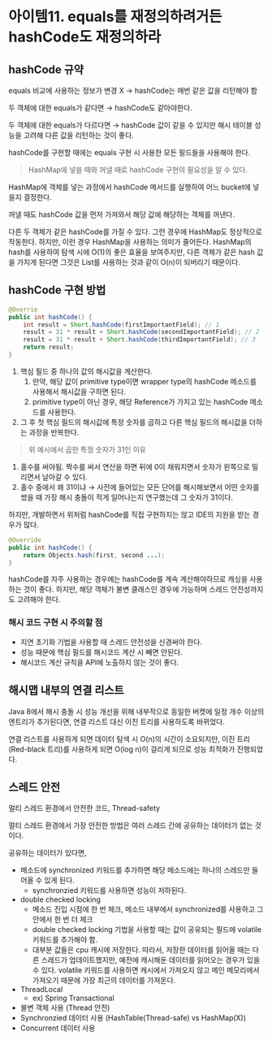 # 아이템11. equals를 재정의하려거든 hashCode도 재정의하라

## hashCode 규약

equals 비교에 사용하는 정보가 변경 X → hashCode는 매번 같은 값을 리턴해야 함

두 객체에 대한 equals가 같다면 → hashCode도 같아야한다.

두 객체에 대한 equals가 다르다면 → hashCode 값이 같을 수 있지만 해시 테이블 성능을 고려해 다른 값을 리턴하는 것이 좋다.

hashCode를 구현할 때에는 equals 구현 시 사용한 모든 필드들을 사용해야 한다.

> HashMap에 넣을 때와 꺼낼 때로 hashCode 구현의 필요성을 알 수 있다.

HashMap에 객체를 넣는 과정에서 hashCode 메서드를 실행하여 어느 bucket에 넣을지 결정한다.

꺼낼 때도 hashCode 값을 먼저 가져와서 해당 값에 해당하는 객체를 꺼낸다.

다른 두 객체가 같은 hashCode를 가질 수 있다.
그런 경우에 HashMap도 정상적으로 작동한다.
하지만, 이런 경우 HashMap을 사용하는 의미가 줄어든다. HashMap의 hash를 사용하여 탐색 시에 O(1)의 좋은 효율을 보여주지만, 다른 객체가 같은 hash 값을 가지게 된다면 그것은 List를 사용하는 것과 같이 O(n)이 되버리기 때문이다.

## hashCode 구현 방법

```java
@Overrie
public int hashCode() {
	int result = Short.hashCode(firstImportantField); // 1
	result = 31 * result + Short.hashCode(secondImportantField); // 2
	result = 31 * result + Short.hashCode(thirdImportantField); // 3
	return result;
}
```

1. 핵심 필드 중 하나의 값의 해시값을 계산한다.
   1. 만약, 해당 값이 primitive type이면 wrapper type의 hashCode 메소드를 사용해서 해시값을 구하면 된다.
   2. primitive type이 아닌 경우, 해당 Reference가 가지고 있는 hashCode 메소드를 사용한다.
2. 그 후 첫 핵심 필드의 해시값에 특정 숫자를 곱하고 다른 핵심 필드의 해시값을 더하는 과정을 반복한다.

> 위 예시에서 곱한 특정 숫자가 31인 이유

1. 홀수를 써야됨. 짝수를 써서 연산을 하면 뒤에 0이 채워지면서 숫자가 왼쪽으로 밀리면서 날아갈 수 있다.
2. 홀수 중에서 왜 31이냐 → 사전에 들어있는 모든 단어를 해시해보면서 어떤 숫자를 썼을 때 가장 해시 충돌이 적게 일어나는지 연구했는데 그 숫자가 31이다.

하지만, 개발하면서 위처럼 hashCode를 직접 구현하지는 않고 IDE의 지원을 받는 경우가 많다.

```java
@Override
public int hashCode() {
	return Objects.hash(first, second ...);
}
```

hashCode를 자주 사용하는 경우에는 hashCode를 계속 계산해야하므로 캐싱을 사용하는 것이 좋다.
하지만, 해당 객체가 불변 클래스인 경우에 가능하며 스레드 안전성까지도 고려해야 한다.

### 해시 코드 구현 시 주의할 점

- 지연 초기화 기법을 사용할 때 스레드 안전성을 신경써야 한다.
- 성능 때문에 핵심 필드를 해시코드 계산 시 빼면 안된다.
- 해시코드 계산 규칙을 API에 노출하지 않는 것이 좋다.

## 해시맵 내부의 연결 리스트

Java 8에서 해시 충돌 시 성능 개선을 위해 내부적으로 동일한 버켓에 일정 개수 이상의 엔트리가 추가된다면, 연결 리스트 대신 이진 트리를 사용하도록 바뀌었다.

연결 리스트를 사용하게 되면 데이터 탐색 시 O(n)의 시간이 소요되지만, 이진 트리(Red-black 트리)를 사용하게 되면 O(log n)이 걸리게 되므로 성능 최적화가 진행되었다.

## 스레드 안전

멀티 스레드 환경에서 안전한 코드, Thread-safety

멀티 스레드 환경에서 가장 안전한 방법은 여러 스레드 간에 공유하는 데이터가 없는 것이다.

공유하는 데이터가 있다면,

- 메소드에 synchronized 키워드를 추가하면 해당 메소드에는 하나의 스레드만 들어올 수 있게 된다.
  - synchronzied 키워드를 사용하면 성능이 저하된다.
- double checked locking
  - 메소드 진입 시점에 한 번 체크, 메소드 내부에서 synchronized를 사용하고 그 안에서 한 번 더 체크
  - double checked locking 기법을 사용할 때는 값이 공유되는 필드에 volatile 키워드를 추가해야 함.
  - 대부분 값들은 cpu 캐시에 저장한다. 따라서, 저장한 데이터를 읽어올 때는 다른 스레드가 업데이트했지만, 예전에 캐시해둔 데이터를 읽어오는 경우가 있을 수 있다. volatile 키워드를 사용하면 캐시에서 가져오지 않고 메인 메모리에서 가져오기 때문에 가장 최근의 데이터를 가져온다.
- ThreadLocal
  - ex) Spring Transactional
- 불변 객체 사용 (Thread 안전)
- Synchronzied 데이터 사용 (HashTable(Thread-safe) vs HashMap(X))
- Concurrent 데이터 사용
